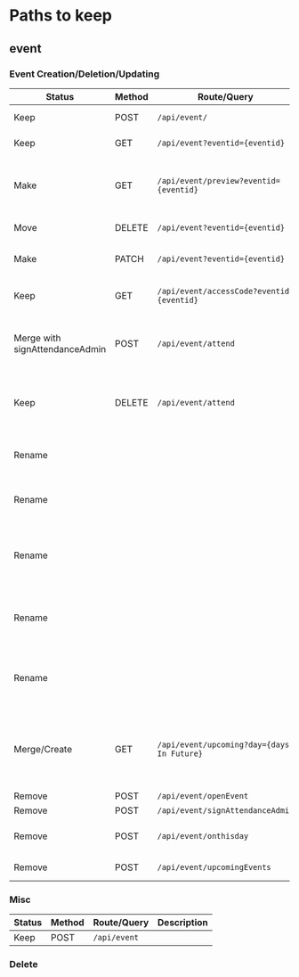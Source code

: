 # Paths to keep

## event

### Event Creation/Deletion/Updating
Status | Method | Route/Query | Description
-------|--------|-------------|------------
Keep | POST  | `/api/event/`| Create an event with given payload
Keep | GET   | `/api/event?eventid={eventid}`| Get an event with given eventid TODO names?
Make | GET   | `/api/event/preview?eventid={eventid}`| Returns preview data (id, image, description, number of attendees/interesteds, start time, location)
Move | DELETE| `/api/event?eventid={eventid}`| Delete an event with given eventid
Make | PATCH | `/api/event?eventid={eventid}`| Update an event with given eventid and payload
Keep | GET   | `/api/event/accessCode?eventid={eventid}`| Get current access Code TODO Consider is it just in GET /api/event///?
Merge with signAttendanceAdmin | POST  | `/api/event/attend`| Body must contain eventid and optionally (for admins) contains a zid to sign in to this event, otherwise signs in self
Keep | DELETE  | `/api/event/attend`| Body must contain eventid and optionally (for admins) contains a zid to delete attendance, otherwise deletes self
Rename | | | POST `/api/event/closeEvent` to PUT `/api/event/close?eventid={eventid}`
Rename | | | DELETE `/api/event/deleteEvent` to DELETE `/api/event?eventid={eventid}` 
Rename | | | GET `/api/event/getAllEvents` to GET `/api/event/all` Returns JSON of every event TODO Specify number?
Rename | | | GET `/api/event/getAllEvents` to GET `/api/event/all/id` Returns id of every event TODO Specify number?
Rename | | | GET `/api/event/getAttendance` to GET `/api/event/attendance?eventid={eventid}` Returns CSV file
Merge/Create | GET | `/api/event/upcoming?day={days In Future}` | Return preview of events coming up in described day (0 is today, 1 is tomorrow etc). Merge of `/api/event/onthisday` and `/api/event/upcomingEvent` to 
Remove | POST | `/api/event/openEvent` | Yeet it
Remove | POST | `/api/event/signAttendanceAdmin` | Merged with attend
Remove | POST | `/api/event/onthisday` | Merged with upcomingEvents to upcoming
Remove | POST | `/api/event/upcomingEvents` | Merged with onthisday to upcoming 


### Misc
Status | Method | Route/Query | Description
-------|--------|-------------|------------
Keep | POST  | `/api/event`

### Delete